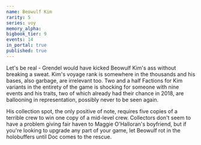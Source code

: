 ```yaml
---
name: Beowulf Kim
rarity: 5
series: voy
memory_alpha:
bigbook_tier: 9
events: 14
in_portal: true
published: true
---
```


Let's be real - Grendel would have kicked Beowulf Kim's ass without breaking a sweat. Kim's voyage rank is somewhere in the thousands and his bases, also garbage, are irrelevant too. Two and a half Factions for Kim variants in the entirety of the game is shocking for someone with nine events and his traits, two of which already had their chance in 2018, are ballooning in representation, possibly never to be seen again.

His collection spot, the only positive of note, requires five copies of a terrible crew to win one copy of a mid-level crew. Collectors don't seem to have a problem giving fair haven to Maggie O'Halloran's boyfriend, but if you're looking to upgrade any part of your game, let Beowulf rot in the holobuffers until Doc comes to the rescue.
